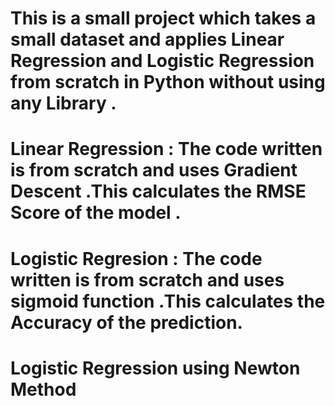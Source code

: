 # This is a small project which takes a small dataset and applies Linear Regression and Logistic Regression from scratch in Python without using any Library .
# Linear Regression : The code written is from scratch and uses Gradient Descent .This calculates the RMSE Score of the model .
#  Logistic Regresion : The code written is from scratch and uses sigmoid function .This calculates the Accuracy of the prediction.
# Logistic Regression using Newton Method 
